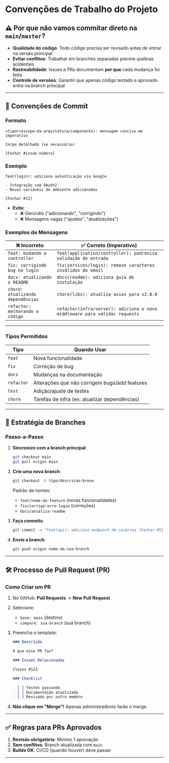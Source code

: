 # Convenções de Trabalho do Projeto

## ⚠️ Por que não vamos commitar direto na `main`/`master`?

- **Qualidade do código**: Todo código precisa ser revisado antes de entrar na versão principal
- **Evitar conflitos**: Trabalhar em branches separadas previne quebras acidentais
- **Rastreabilidade**: Issues e PRs documentam **por que** cada mudança foi feita
- **Controle de versões**: Garantir que apenas código testado e aprovado entre na branch principal

---

## 📝 Convenções de Commit

### Formato

```text
<tipo>(escopo-da-arquitetura/componente): mensagem concisa em imperativo

Corpo detalhado (se necessário)

[Fechar #issue-número]
```

### Exemplo

```text
feat(login): adiciona autenticação via Google

- Integração com OAuth2
- Novas variáveis de ambiente adicionadas

[Fechar #12]
```

- **Evite**:
    - ❌ Gerúndio ("adicionando", "corrigindo")
    - ❌ Mensagens vagas ("ajustes", "atualizações")

### Exemplos de Mensagens

| ❌ **Incorreto**                  | ✅ **Correto (Imperativo)**                                                |
| --------------------------------- | -------------------------------------------------------------------------- |
| `feat: mudando o controller`      | `feat(application/controller): padroniza validação de entrada`             |
| `fix: corrigindo bug no login`    | `fix(services/login): remove caracteres inválidos do email`                |
| `docs: atualizando o README`      | `docs(readme): adiciona guia de instalação`                                |
| `chore: atualizando dependências` | `chore(libs): atualiza axios para v2.0.0`                                  |
| `refactor: melhorando o código`   | `refactor(infra/server): adiciona o novo middleware para validar requests` |

---

### Tipos Permitidos

| Tipo       | Quando Usar                                   |
| ---------- | --------------------------------------------- |
| `feat`     | Nova funcionalidade                           |
| `fix`      | Correção de bug                               |
| `docs`     | Mudanças na documentação                      |
| `refactor` | Alterações que não corrigem bugs/add features |
| `test`     | Adição/ajuste de testes                       |
| `chore`    | Tarefas de infra (ex: atualizar dependências) |

---

## 🌿 Estratégia de Branches

### Passo-a-Passo

1. **Sincronize com a branch principal**:

    ```bash
    git checkout main
    git pull origin main
    ```

2. **Crie uma nova branch**:

    ```bash
    git checkout -b tipo/descricao-breve
    ```

    Padrão de nomes:

    - `feat/nome-da-feature` (novas funcionalidades)
    - `fix/corrige-erro-login` (correções)
    - `docs/atualiza-readme`

3. **Faça commits**:

    ```bash
    git commit -m "feat(api): adiciona endpoint de usuários [Fechar #5]"
    ```

4. **Envie a branch**:

    ```bash
    git push origin nome-da-sua-branch
    ```

---

## 🛠 Processo de Pull Request (PR)

### Como Criar um PR

1. No GitHub: **Pull Requests** → **New Pull Request**
2. Selecione:
    - `base: main` (destino)
    - `compare: sua-branch` (sua branch)
3. Preencha o template:

    ```markdown
    ### Descrição

    O que esse PR faz?

    ### Issues Relacionadas

    Closes #123

    ### Checklist

    - [ ] Testes passando
    - [ ] Documentação atualizada
    - [ ] Revisado por outro membro
    ```

4. **Não clique em "Merge"!** Apenas administradores farão o merge.

---

## ✅ Regras para PRs Aprovados

1. **Revisão obrigatória**: Mínimo 1 aprovação
2. **Sem conflitos**: Branch atualizada com `main`
3. **Builds OK**: CI/CD (quando houver) deve passar

---
